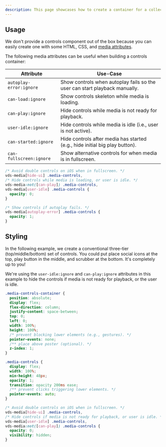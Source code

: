 ```yaml
---
description: This page showcases how to create a container for a collection of media controls.
---
```


## Usage

We don't provide a controls component out of the box because you can easily create one with
some HTML, CSS, and [media attributes](../../../getting-started/styling.md#media-attributes).

The following media attributes can be useful when building a controls container:

| Attribute               | Use-Case                                                                    |
| ----------------------- | --------------------------------------------------------------------------- |
| `autoplay-error:ignore` | Show controls when autoplay fails so the user can start playback manually.  |
| `can-load:ignore`       | Show controls skeleton while media is loading.                              |
| `can-play:ignore`       | Hide controls while media is not ready for playback.                        |
| `user-idle:ignore`      | Hide controls while media is idle (i.e., user is not active).               |
| `can-started:ignore`    | Hide controls after media has started (e.g., hide initial big play button). |
| `can-fullscreen:ignore` | Show alternative controls for when media is in fullscreen.                  |

```css copy
/* Avoid double controls on iOS when in fullscreen. */
vds-media[hide-ui] .media-controls,
/* Hide controls while media is loading, or user is idle. */
vds-media:not([can-play]) .media-controls,
vds-media[user-idle] .media-controls {
  opacity: 0;
}

/* Show controls if autoplay fails. */
vds-media[autoplay-error] .media-controls {
  opacity: 1;
}
```

## Styling

In the following example, we create a conventional three-tier (top/middle/bottom) set of controls. You
could put place social icons at the top, play button in the middle, and scrubber at the bottom. It's
completely up to you!

We're using the `user-idle:ignore` and `can-play:ignore` attributes in this example to
hide the controls if media is not ready for playback, or the user is idle.

<slot name="styling" />

```css copy
.media-controls-container {
  position: absolute;
  display: flex;
  flex-direction: column;
  justify-content: space-between;
  top: 0;
  left: 0;
  width: 100%;
  height: 100%;
  /* prevent blocking lower elements (e.g., gestures). */
  pointer-events: none;
  /** place above poster (optional). */
  z-index: 1;
}

.media-controls {
  display: flex;
  width: 100%;
  min-height: 48px;
  opacity: 1;
  transition: opacity 200ms ease;
  /** prevent clicks triggering lower elements. */
  pointer-events: auto;
}

/* Avoid double controls on iOS when in fullscreen. */
vds-media[hide-ui] .media-controls,
/* Hide controls if media is not ready for playback, or user is idle. */
vds-media[user-idle] .media-controls,
vds-media:not([can-play]) .media-controls {
  opacity: 0;
  visibility: hidden;
}
```
